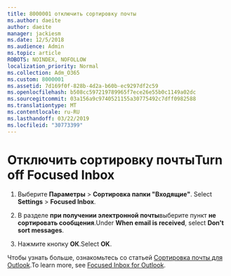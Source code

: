 ```yaml
---
title: 8000001 отключить сортировку почты
ms.author: daeite
author: daeite
manager: jackiesm
ms.date: 12/5/2018
ms.audience: Admin
ms.topic: article
ROBOTS: NOINDEX, NOFOLLOW
localization_priority: Normal
ms.collection: Adm_O365
ms.custom: 8000001
ms.assetid: 7d169f0f-828b-4d2a-b60b-ec9297df2c59
ms.openlocfilehash: b508cc597219789965f7ece26e55b0c1149a02dc
ms.sourcegitcommit: 03a156a9c9740521155a30775492c7dff0982588
ms.translationtype: MT
ms.contentlocale: ru-RU
ms.lasthandoff: 03/22/2019
ms.locfileid: "30773399"
---
```

# <a name="turn-off-focused-inbox"></a><span data-ttu-id="5f68f-102">Отключить сортировку почты</span><span class="sxs-lookup"><span data-stu-id="5f68f-102">Turn off Focused Inbox</span></span>

1. <span data-ttu-id="5f68f-103">Выберите **Параметры** \> **Сортировка папки "Входящие"**.  </span><span class="sxs-lookup"><span data-stu-id="5f68f-103">Select **Settings**  \> **Focused Inbox**.</span></span>
    
2. <span data-ttu-id="5f68f-104">В разделе **при получении электронной почты**выберите пункт **не сортировать сообщения**.</span><span class="sxs-lookup"><span data-stu-id="5f68f-104">Under **When email is received**, select **Don't sort messages**.</span></span>
    
3. <span data-ttu-id="5f68f-105">Нажмите кнопку **ОК**.</span><span class="sxs-lookup"><span data-stu-id="5f68f-105">Select **OK**.</span></span>
    
<span data-ttu-id="5f68f-106">Чтобы узнать больше, ознакомьтесь со статьей [Сортировка почты для Outlook](https://go.microsoft.com/fwlink/p/?linkid=873108).</span><span class="sxs-lookup"><span data-stu-id="5f68f-106">To learn more, see [Focused Inbox for Outlook](https://go.microsoft.com/fwlink/p/?linkid=873108).</span></span>
  

